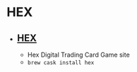 # HEX
- [HEX](https://www.hextcg.com/)
  - 
  - Hex Digital Trading Card Game site
  - `brew cask install hex`
